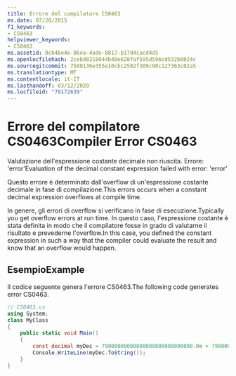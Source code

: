 ```yaml
---
title: Errore del compilatore CS0463
ms.date: 07/20/2015
f1_keywords:
- CS0463
helpviewer_keywords:
- CS0463
ms.assetid: 0cb4be4e-86ea-4ade-8817-b17d4cacd4d5
ms.openlocfilehash: 2cebd8218044b40e628faf595d596cd532b0024c
ms.sourcegitcommit: 7588136e355e10cbc2582f389c90c127363c02a5
ms.translationtype: MT
ms.contentlocale: it-IT
ms.lasthandoff: 03/12/2020
ms.locfileid: "79172639"
---
```

# <a name="compiler-error-cs0463"></a><span data-ttu-id="d5689-102">Errore del compilatore CS0463</span><span class="sxs-lookup"><span data-stu-id="d5689-102">Compiler Error CS0463</span></span>
<span data-ttu-id="d5689-103">Valutazione dell'espressione costante decimale non riuscita. Errore: 'error'</span><span class="sxs-lookup"><span data-stu-id="d5689-103">Evaluation of the decimal constant expression failed with error: 'error'</span></span>  
  
 <span data-ttu-id="d5689-104">Questo errore è determinato dall'overflow di un'espressione costante decimale in fase di compilazione.</span><span class="sxs-lookup"><span data-stu-id="d5689-104">This errors occurs when a constant decimal expression overflows at compile time.</span></span>  
  
 <span data-ttu-id="d5689-105">In genere, gli errori di overflow si verificano in fase di esecuzione.</span><span class="sxs-lookup"><span data-stu-id="d5689-105">Typically you get overflow errors at run time.</span></span> <span data-ttu-id="d5689-106">In questo caso, l'espressione costante è stata definita in modo che il compilatore fosse in grado di valutarne il risultato e prevederne l'overflow.</span><span class="sxs-lookup"><span data-stu-id="d5689-106">In this case, you defined the constant expression in such a way that the compiler could evaluate the result and know that an overflow would happen.</span></span>  
  
## <a name="example"></a><span data-ttu-id="d5689-107">Esempio</span><span class="sxs-lookup"><span data-stu-id="d5689-107">Example</span></span>  
 <span data-ttu-id="d5689-108">Il codice seguente genera l'errore CS0463.</span><span class="sxs-lookup"><span data-stu-id="d5689-108">The following code generates error CS0463.</span></span>  
  
```csharp  
// CS0463.cs
using System;
class MyClass
{  
    public static void Main()
    {  
        const decimal myDec = 79000000000000000000000000000.0m + 79000000000000000000000000000.0m; // CS0463  
        Console.WriteLine(myDec.ToString());  
    }  
}  
```
